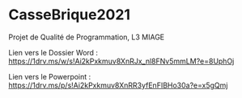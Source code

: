 # CasseBrique2021
Projet de Qualité de Programmation, L3 MIAGE

Lien vers le Dossier Word :
https://1drv.ms/w/s!Ai2kPxkmuv8XnRJx_nl8FNv5mmLM?e=8UphOj

Lien vers le Powerpoint :
https://1drv.ms/p/s!Ai2kPxkmuv8XnRR3yfEnFIBHo30a?e=x5gQmj

